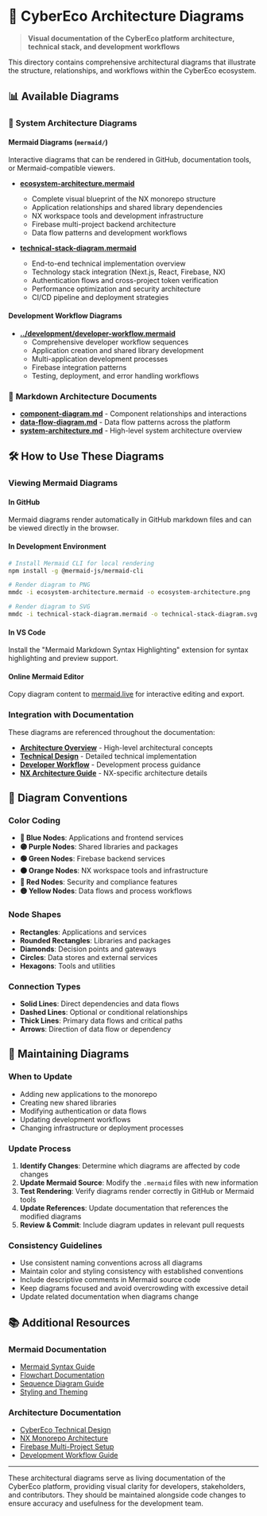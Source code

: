 # 📐 CyberEco Architecture Diagrams

> **Visual documentation of the CyberEco platform architecture, technical stack, and development workflows**

This directory contains comprehensive architectural diagrams that illustrate the structure, relationships, and workflows within the CyberEco ecosystem.

## 📊 Available Diagrams

### 🎯 **System Architecture Diagrams**

#### **Mermaid Diagrams** (`mermaid/`)
Interactive diagrams that can be rendered in GitHub, documentation tools, or Mermaid-compatible viewers.

- **[ecosystem-architecture.mermaid](mermaid/ecosystem-architecture.mermaid)** 
  - Complete visual blueprint of the NX monorepo structure
  - Application relationships and shared library dependencies
  - NX workspace tools and development infrastructure
  - Firebase multi-project backend architecture
  - Data flow patterns and development workflows

- **[technical-stack-diagram.mermaid](mermaid/technical-stack-diagram.mermaid)**
  - End-to-end technical implementation overview
  - Technology stack integration (Next.js, React, Firebase, NX)
  - Authentication flows and cross-project token verification
  - Performance optimization and security architecture
  - CI/CD pipeline and deployment strategies

#### **Development Workflow Diagrams**

- **[../development/developer-workflow.mermaid](../development/developer-workflow.mermaid)**
  - Comprehensive developer workflow sequences
  - Application creation and shared library development
  - Multi-application development processes
  - Firebase integration patterns
  - Testing, deployment, and error handling workflows

### 📝 **Markdown Architecture Documents**

- **[component-diagram.md](component-diagram.md)** - Component relationships and interactions
- **[data-flow-diagram.md](data-flow-diagram.md)** - Data flow patterns across the platform
- **[system-architecture.md](system-architecture.md)** - High-level system architecture overview

## 🛠️ **How to Use These Diagrams**

### **Viewing Mermaid Diagrams**

#### **In GitHub**
Mermaid diagrams render automatically in GitHub markdown files and can be viewed directly in the browser.

#### **In Development Environment**
```bash
# Install Mermaid CLI for local rendering
npm install -g @mermaid-js/mermaid-cli

# Render diagram to PNG
mmdc -i ecosystem-architecture.mermaid -o ecosystem-architecture.png

# Render diagram to SVG
mmdc -i technical-stack-diagram.mermaid -o technical-stack-diagram.svg
```

#### **In VS Code**
Install the "Mermaid Markdown Syntax Highlighting" extension for syntax highlighting and preview support.

#### **Online Mermaid Editor**
Copy diagram content to [mermaid.live](https://mermaid.live) for interactive editing and export.

### **Integration with Documentation**

These diagrams are referenced throughout the documentation:

- **[Architecture Overview](../overview.md)** - High-level architectural concepts
- **[Technical Design](../technical-design.md)** - Detailed technical implementation
- **[Developer Workflow](../../development/developer-workflow.md)** - Development process guidance
- **[NX Architecture Guide](../nx-architecture-consolidated.md)** - NX-specific architecture details

## 🎨 **Diagram Conventions**

### **Color Coding**
- **🔵 Blue Nodes**: Applications and frontend services
- **🟣 Purple Nodes**: Shared libraries and packages
- **🟢 Green Nodes**: Firebase backend services
- **🟠 Orange Nodes**: NX workspace tools and infrastructure
- **🔴 Red Nodes**: Security and compliance features
- **🟡 Yellow Nodes**: Data flows and process workflows

### **Node Shapes**
- **Rectangles**: Applications and services
- **Rounded Rectangles**: Libraries and packages
- **Diamonds**: Decision points and gateways
- **Circles**: Data stores and external services
- **Hexagons**: Tools and utilities

### **Connection Types**
- **Solid Lines**: Direct dependencies and data flows
- **Dashed Lines**: Optional or conditional relationships
- **Thick Lines**: Primary data flows and critical paths
- **Arrows**: Direction of data flow or dependency

## 🔄 **Maintaining Diagrams**

### **When to Update**
- Adding new applications to the monorepo
- Creating new shared libraries
- Modifying authentication or data flows
- Updating development workflows
- Changing infrastructure or deployment processes

### **Update Process**
1. **Identify Changes**: Determine which diagrams are affected by code changes
2. **Update Mermaid Source**: Modify the `.mermaid` files with new information
3. **Test Rendering**: Verify diagrams render correctly in GitHub or Mermaid tools
4. **Update References**: Update documentation that references the modified diagrams
5. **Review & Commit**: Include diagram updates in relevant pull requests

### **Consistency Guidelines**
- Use consistent naming conventions across all diagrams
- Maintain color and styling consistency with established conventions
- Include descriptive comments in Mermaid source code
- Keep diagrams focused and avoid overcrowding with excessive detail
- Update related documentation when diagrams change

## 📚 **Additional Resources**

### **Mermaid Documentation**
- [Mermaid Syntax Guide](https://mermaid.js.org/intro/syntax-reference.html)
- [Flowchart Documentation](https://mermaid.js.org/syntax/flowchart.html)
- [Sequence Diagram Guide](https://mermaid.js.org/syntax/sequenceDiagram.html)
- [Styling and Theming](https://mermaid.js.org/config/theming.html)

### **Architecture Documentation**
- [CyberEco Technical Design](../technical-design.md)
- [NX Monorepo Architecture](../nx-architecture-consolidated.md)
- [Firebase Multi-Project Setup](../../development/firebase-deployment.md)
- [Development Workflow Guide](../../development/development-workflow.md)

---

These architectural diagrams serve as living documentation of the CyberEco platform, providing visual clarity for developers, stakeholders, and contributors. They should be maintained alongside code changes to ensure accuracy and usefulness for the development team.